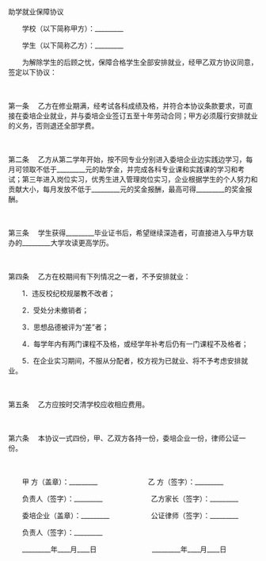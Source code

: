 



助学就业保障协议



 

　　学校（以下简称甲方）：_________　　

　　学生（以下简称乙方）：_________　　

　　为解除学生的后顾之忧，保障合格学生全部安排就业，经甲乙双方协议同意，签定以下协议：

　　

第一条
　乙方在修业期满，经考试各科成绩及格，并符合本协议条款要求，可直接在委培企业就业，并与委培企业签订五至十年劳动合同；甲方必须履行安排就业的义务，否则退还全部学费。

　　

第二条
　乙方从第二学年开始，按不同专业分别进入委培企业边实践边学习，每月可领取不低于_________元的助学金，并完成各科专业课和实践课的学习和考试；第三年进入岗位实习，优秀生进入管理岗位实习，企业根据学生的个人努力和贡献大小，每月发放不低于_________元的奖金报酬，最高可得_________的奖金报酬。

　　

第三条
　学生获得_________毕业证书后，希望继续深造者，可直接进入与甲方联办的_________大学攻读更高学历。

　　

第四条
　乙方在校期间有下列情况之一者，不予安排就业：

　　1．违反校纪校规屡教不改者；

　　2．受处分未撤销者；

　　3．思想品德被评为“差”者；

　　4．每学年内有两门课程不及格，或经学年补考后仍有一门课程不及格者；

　　5．在企业实习期间，不服从分配者，校方视为已就业、将不予考虑安排就业。

　　

第五条
　乙方应按时交清学校应收相应费用。

　　

第六条
　本协议一式四份，甲、乙双方各持一份，委培企业一份，律师公证一份。

　　

　　甲 方（盖章）：_________　　　　　　　 乙 方（签字）：_________　　

　　负责人（签字）：_________　　　　　　　乙方家长（签字）：_________　　

　　委培企业（盖章）：_________　　　　　　公证律师（签字）：_________　　

　　负责人（签字）：_________　　

　　_________年____月____日　　　　　　　　_________年____月____日
